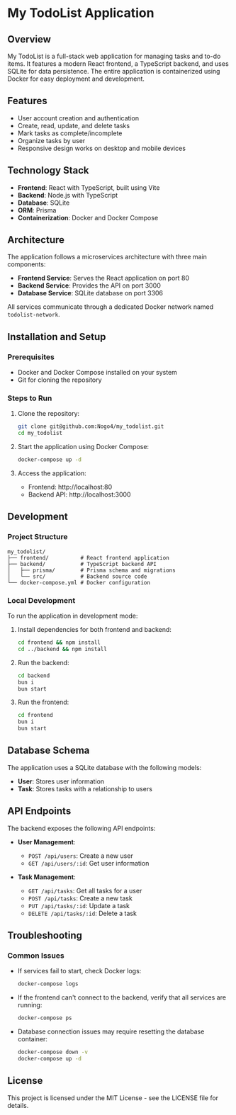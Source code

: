 # My TodoList Application

## Overview
My TodoList is a full-stack web application for managing tasks and to-do items. It features a modern React frontend, a TypeScript backend, and uses SQLite for data persistence. The entire application is containerized using Docker for easy deployment and development.

## Features
- User account creation and authentication
- Create, read, update, and delete tasks
- Mark tasks as complete/incomplete
- Organize tasks by user
- Responsive design works on desktop and mobile devices

## Technology Stack
- **Frontend**: React with TypeScript, built using Vite
- **Backend**: Node.js with TypeScript
- **Database**: SQLite
- **ORM**: Prisma
- **Containerization**: Docker and Docker Compose

## Architecture
The application follows a microservices architecture with three main components:
- **Frontend Service**: Serves the React application on port 80
- **Backend Service**: Provides the API on port 3000
- **Database Service**: SQLite database on port 3306

All services communicate through a dedicated Docker network named `todolist-network`.

## Installation and Setup

### Prerequisites
- Docker and Docker Compose installed on your system
- Git for cloning the repository

### Steps to Run
1. Clone the repository:
   ```bash
   git clone git@github.com:Nogo4/my_todolist.git
   cd my_todolist
   ```

2. Start the application using Docker Compose:
   ```bash
   docker-compose up -d
   ```

3. Access the application:
   - Frontend: http://localhost:80
   - Backend API: http://localhost:3000

## Development

### Project Structure
```
my_todolist/
├── frontend/          # React frontend application
├── backend/           # TypeScript backend API
│   ├── prisma/        # Prisma schema and migrations
│   └── src/           # Backend source code
└── docker-compose.yml # Docker configuration
```

### Local Development
To run the application in development mode:

1. Install dependencies for both frontend and backend:
   ```bash
   cd frontend && npm install
   cd ../backend && npm install
   ```

2. Run the backend:
   ```bash
   cd backend
   bun i
   bun start
   ```

3. Run the frontend:
   ```bash
   cd frontend
   bun i
   bun start
   ```

## Database Schema
The application uses a SQLite database with the following models:
- **User**: Stores user information
- **Task**: Stores tasks with a relationship to users

## API Endpoints
The backend exposes the following API endpoints:

- **User Management**:
  - `POST /api/users`: Create a new user
  - `GET /api/users/:id`: Get user information

- **Task Management**:
  - `GET /api/tasks`: Get all tasks for a user
  - `POST /api/tasks`: Create a new task
  - `PUT /api/tasks/:id`: Update a task
  - `DELETE /api/tasks/:id`: Delete a task

## Troubleshooting

### Common Issues
- If services fail to start, check Docker logs:
  ```bash
  docker-compose logs
  ```

- If the frontend can't connect to the backend, verify that all services are running:
  ```bash
  docker-compose ps
  ```

- Database connection issues may require resetting the database container:
  ```bash
  docker-compose down -v
  docker-compose up -d
  ```

## License
This project is licensed under the MIT License - see the LICENSE file for details.
